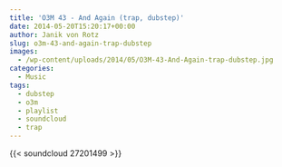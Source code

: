 ```yaml
---
title: 'O3M 43 - And Again (trap, dubstep)'
date: 2014-05-20T15:20:17+00:00
author: Janik von Rotz
slug: o3m-43-and-again-trap-dubstep
images:
  - /wp-content/uploads/2014/05/O3M-43-And-Again-trap-dubstep.jpg
categories:
  - Music
tags:
  - dubstep
  - o3m
  - playlist
  - soundcloud
  - trap
---
```

{{< soundcloud 27201499 >}}